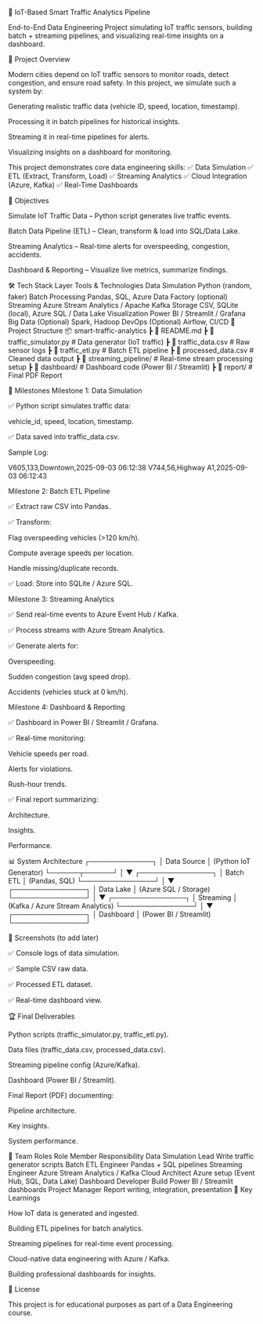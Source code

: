🚦 IoT-Based Smart Traffic Analytics Pipeline

End-to-End Data Engineering Project simulating IoT traffic sensors, building batch + streaming pipelines, and visualizing real-time insights on a dashboard.

📌 Project Overview

Modern cities depend on IoT traffic sensors to monitor roads, detect congestion, and ensure road safety.
In this project, we simulate such a system by:

Generating realistic traffic data (vehicle ID, speed, location, timestamp).

Processing it in batch pipelines for historical insights.

Streaming it in real-time pipelines for alerts.

Visualizing insights on a dashboard for monitoring.

This project demonstrates core data engineering skills:
✅ Data Simulation
✅ ETL (Extract, Transform, Load)
✅ Streaming Analytics
✅ Cloud Integration (Azure, Kafka)
✅ Real-Time Dashboards

🎯 Objectives

Simulate IoT Traffic Data – Python script generates live traffic events.

Batch Data Pipeline (ETL) – Clean, transform & load into SQL/Data Lake.

Streaming Analytics – Real-time alerts for overspeeding, congestion, accidents.

Dashboard & Reporting – Visualize live metrics, summarize findings.

🛠️ Tech Stack
Layer	Tools & Technologies
Data Simulation	Python (random, faker)
Batch Processing	Pandas, SQL, Azure Data Factory (optional)
Streaming	Azure Stream Analytics / Apache Kafka
Storage	CSV, SQLite (local), Azure SQL / Data Lake
Visualization	Power BI / Streamlit / Grafana
Big Data (Optional)	Spark, Hadoop
DevOps (Optional)	Airflow, CI/CD
📂 Project Structure
📦 smart-traffic-analytics
 ┣ 📜 README.md
 ┣ 📜 traffic_simulator.py      # Data generator (IoT traffic)
 ┣ 📜 traffic_data.csv          # Raw sensor logs
 ┣ 📜 traffic_etl.py            # Batch ETL pipeline
 ┣ 📜 processed_data.csv        # Cleaned data output
 ┣ 📜 streaming_pipeline/       # Real-time stream processing setup
 ┣ 📜 dashboard/                # Dashboard code (Power BI / Streamlit)
 ┣ 📜 report/                   # Final PDF Report

🚀 Milestones
Milestone 1: Data Simulation

✅ Python script simulates traffic data:

vehicle_id, speed, location, timestamp.

✅ Data saved into traffic_data.csv.

Sample Log:

V605,133,Downtown,2025-09-03 06:12:38
V744,56,Highway A1,2025-09-03 06:12:43

Milestone 2: Batch ETL Pipeline

✅ Extract raw CSV into Pandas.

✅ Transform:

Flag overspeeding vehicles (>120 km/h).

Compute average speeds per location.

Handle missing/duplicate records.

✅ Load: Store into SQLite / Azure SQL.

Milestone 3: Streaming Analytics

✅ Send real-time events to Azure Event Hub / Kafka.

✅ Process streams with Azure Stream Analytics.

✅ Generate alerts for:

Overspeeding.

Sudden congestion (avg speed drop).

Accidents (vehicles stuck at 0 km/h).

Milestone 4: Dashboard & Reporting

✅ Dashboard in Power BI / Streamlit / Grafana.

✅ Real-time monitoring:

Vehicle speeds per road.

Alerts for violations.

Rush-hour trends.

✅ Final report summarizing:

Architecture.

Insights.

Performance.

📊 System Architecture
       ┌─────────────┐
       │ Data Source │  (Python IoT Generator)
       └──────┬──────┘
              │
              ▼
     ┌───────────────┐
     │   Batch ETL   │ (Pandas, SQL)
     └───────────────┘
              │
              ▼
     ┌───────────────┐
     │   Data Lake   │ (Azure SQL / Storage)
     └───────────────┘
              │
              ▼
     ┌───────────────┐
     │  Streaming    │ (Kafka / Azure Stream Analytics)
     └───────────────┘
              │
              ▼
     ┌───────────────┐
     │  Dashboard    │ (Power BI / Streamlit)
     └───────────────┘

📸 Screenshots (to add later)

✅ Console logs of data simulation.

✅ Sample CSV raw data.

✅ Processed ETL dataset.

✅ Real-time dashboard view.

🏆 Final Deliverables

Python scripts (traffic_simulator.py, traffic_etl.py).

Data files (traffic_data.csv, processed_data.csv).

Streaming pipeline config (Azure/Kafka).

Dashboard (Power BI / Streamlit).

Final Report (PDF) documenting:

Pipeline architecture.

Key insights.

System performance.

👥 Team Roles
Role	Member Responsibility
Data Simulation Lead	Write traffic generator scripts
Batch ETL Engineer	Pandas + SQL pipelines
Streaming Engineer	Azure Stream Analytics / Kafka
Cloud Architect	Azure setup (Event Hub, SQL, Data Lake)
Dashboard Developer	Build Power BI / Streamlit dashboards
Project Manager	Report writing, integration, presentation
🌟 Key Learnings

How IoT data is generated and ingested.

Building ETL pipelines for batch analytics.

Streaming pipelines for real-time event processing.

Cloud-native data engineering with Azure / Kafka.

Building professional dashboards for insights.

📜 License

This project is for educational purposes as part of a Data Engineering course.